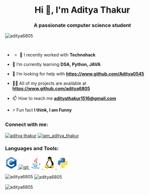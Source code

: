 <h1 align="center">Hi 👋, I'm Aditya Thakur</h1>
<h3 align="center">A passionate computer science student</h3>

<p align="left"> <img src="https://komarev.com/ghpvc/?username=aditya6805&label=Profile%20views&color=0e75b6&style=flat" alt="aditya6805" /> </p>

<p align="left"> <a href="https://twitter.com/" target="blank"><img src="https://img.shields.io/twitter/follow/?logo=twitter&style=for-the-badge" alt="" /></a> </p>

- - 🔭 I recently worked with **Technohack**

- 🌱 I’m currently learning **DSA, Python, JAVA**

- 🤝 I’m looking for help with **https://www.github.com/Aditya0545**

- 👨‍💻 All of my projects are available at **https://www.github.com/aditya6805**

- 📫 How to reach me **adityathakur1516@gmail.com**

- ⚡ Fun fact **I think, I am Funny**

<h3 align="left">Connect with me:</h3>
<p align="left">
<a href="https://www.linkedin.com/in/aditya-thakur-01166624b/" target="blank"><img align="center" src="https://raw.githubusercontent.com/rahuldkjain/github-profile-readme-generator/master/src/images/icons/Social/linked-in-alt.svg" alt="aditya thakur" height="30" width="40" /></a>
<a href="https://instagram.com/iam_aditya_thakur" target="blank"><img align="center" src="https://raw.githubusercontent.com/rahuldkjain/github-profile-readme-generator/master/src/images/icons/Social/instagram.svg" alt="iam_aditya_thakur" height="30" width="40" /></a>
</p>

<h3 align="left">Languages and Tools:</h3>
<p align="left"> <a href="https://www.cprogramming.com/" target="_blank" rel="noreferrer"> <img src="https://raw.githubusercontent.com/devicons/devicon/master/icons/c/c-original.svg" alt="c" width="40" height="40"/> </a> <a href="https://git-scm.com/" target="_blank" rel="noreferrer"> <img src="https://www.vectorlogo.zone/logos/git-scm/git-scm-icon.svg" alt="git" width="40" height="40"/> </a> <a href="https://www.java.com" target="_blank" rel="noreferrer"> <img src="https://raw.githubusercontent.com/devicons/devicon/master/icons/java/java-original.svg" alt="java" width="40" height="40"/> </a> <a href="https://www.linux.org/" target="_blank" rel="noreferrer"> <img src="https://raw.githubusercontent.com/devicons/devicon/master/icons/linux/linux-original.svg" alt="linux" width="40" height="40"/> </a> <a href="https://www.python.org" target="_blank" rel="noreferrer"> <img src="https://raw.githubusercontent.com/devicons/devicon/master/icons/python/python-original.svg" alt="python" width="40" height="40"/> </a> </p>

<p><img align="left" src="https://github-readme-stats.vercel.app/api/top-langs?username=aditya6805&show_icons=true&locale=en&layout=compact" alt="aditya6805" /></p>

<p>&nbsp;<img align="center" src="https://github-readme-stats.vercel.app/api?username=aditya6805&show_icons=true&locale=en" alt="aditya6805" /></p>

<p><img align="center" src="https://github-readme-streak-stats.herokuapp.com/?user=aditya6805&" alt="aditya6805" /></p>
